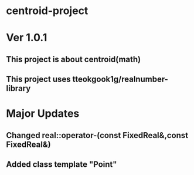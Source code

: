 # centroid-project
# Ver 1.0.1
## This project is about centroid(math)
## This project uses tteokgook1g/realnumber-library
# Major Updates
## Changed real::operator-(const FixedReal&,const FixedReal&)
## Added class template "Point"
